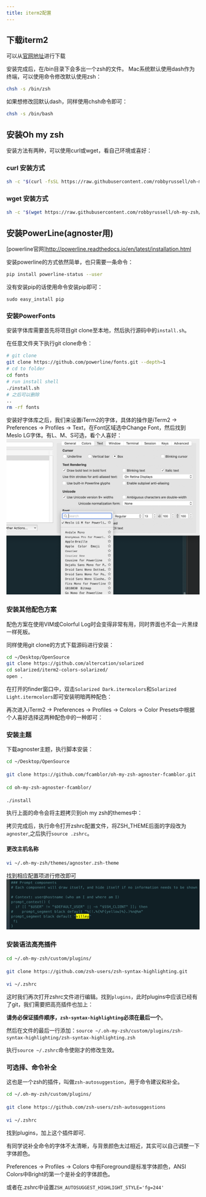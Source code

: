 ```yaml
---
title: iterm2配置
---
```


## 下载iterm2
可以从[官网地址](https://www.iterm2.com/index.html)进行下载

安装完成后，在/bin目录下会多出一个zsh的文件。
Mac系统默认使用dash作为终端，可以使用命令修改默认使用zsh：
```bash
chsh -s /bin/zsh
```
如果想修改回默认dash，同样使用chsh命令即可：
```bash
chsh -s /bin/bash
```

## 安装Oh my zsh
安装方法有两种，可以使用curl或wget，看自己环境或喜好：
### curl 安装方式
```bash
sh -c "$(curl -fsSL https://raw.githubusercontent.com/robbyrussell/oh-my-zsh/master/tools/install.sh)"
```
### wget 安装方式
```bash
sh -c "$(wget https://raw.githubusercontent.com/robbyrussell/oh-my-zsh/master/tools/install.sh -O -)"
```
## 安装PowerLine(agnoster用)
[powerline官网]http://powerline.readthedocs.io/en/latest/installation.html

安装powerline的方式依然简单，也只需要一条命令：
```bash
pip install powerline-status --user
```
没有安装pip的话使用命令安装pip即可：
```
sudo easy_install pip
```
### 安装PowerFonts
安装字体库需要首先将项目git clone至本地，然后执行源码中的`install.sh`。

在任意文件夹下执行git clone命令：
```bash
# git clone
git clone https://github.com/powerline/fonts.git --depth=1
# cd to folder
cd fonts
# run install shell
./install.sh
# 之后可以删除
..
rm -rf fonts
```
安装好字体库之后，我们来设置iTerm2的字体，具体的操作是iTerm2 -> Preferences -> Profiles -> Text，在Font区域选中Change Font，然后找到Meslo LG字体。有L、M、S可选，看个人喜好：
![iterm2font](./img/iterm2font.png)

### 安装其他配色方案
配色方案在使用VIM或Colorful Log时会变得非常有用，同时界面也不会一片黑绿一样死板。

同样使用git clone的方式下载源码进行安装：
```bash
cd ~/Desktop/OpenSource
git clone https://github.com/altercation/solarized
cd solarized/iterm2-colors-solarized/
open .
```
在打开的finder窗口中，双击`Solarized Dark.itermcolors`和`Solarized Light.itermcolors`即可安装明暗两种配色：

再次进入iTerm2 -> Preferences -> Profiles -> Colors -> Color Presets中根据个人喜好选择这两种配色中的一种即可：

### 安装主题
下载agnoster主题，执行脚本安装：
```bash
cd ~/Desktop/OpenSource

git clone https://github.com/fcamblor/oh-my-zsh-agnoster-fcamblor.git

cd oh-my-zsh-agnoster-fcamblor/

./install
```
执行上面的命令会将主题拷贝到oh my zsh的themes中：

拷贝完成后，执行命令打开zshrc配置文件，将ZSH_THEME后面的字段改为`agnoster`,之后执行`source .zshrc`。

#### 更改主机名称
```bash
vi ~/.oh-my-zsh/themes/agnoster.zsh-theme
```
找到相应配置项进行修改即可
![agnostertheme](./img/agnostertheme.png)
### 安装语法高亮插件
```bash
cd ~/.oh-my-zsh/custom/plugins/

git clone https://github.com/zsh-users/zsh-syntax-highlighting.git

vi ~/.zshrc
```
这时我们再次打开zshrc文件进行编辑。找到`plugins`，此时plugins中应该已经有了git，我们需要把高亮插件也加上：

**请务必保证插件顺序，`zsh-syntax-highlighting`必须在最后一个**。

然后在文件的最后一行添加：`source ~/.oh-my-zsh/custom/plugins/zsh-syntax-highlighting/zsh-syntax-highlighting.zsh`

执行`source ~/.zshrc`命令使刚才的修改生效。

### 可选择、命令补全
这也是一个zsh的插件，叫做`zsh-autosuggestion`，用于命令建议和补全。
```bash
cd ~/.oh-my-zsh/custom/plugins/

git clone https://github.com/zsh-users/zsh-autosuggestions

vi ~/.zshrc
```
找到plugins，加上这个插件即可.

有同学说补全命令的字体不太清晰，与背景颜色太过相近，其实可以自己调整一下字体颜色。

Preferences -> Profiles -> Colors 中有Foreground是标准字体颜色，ANSI Colors中Bright的第一个是补全的字体颜色。

或者在.zshrc中设置`ZSH_AUTOSUGGEST_HIGHLIGHT_STYLE='fg=244'`